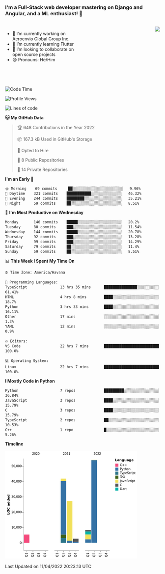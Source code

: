 ### I'm a Full-Stack web developer mastering on Django and Angular, and a ML enthusiast!  👋

<br/>

<img align="right" height="250"  src="https://media1.giphy.com/media/qgQUggAC3Pfv687qPC/giphy.gif?cid=ecf05e470ttfxgsj072btembitu1zn4ti3t3cdyg4jo5b3by&rid=giphy.gif&ct=g" />

 <div style="width:50%">
    <ul>
      <li>🔭 I’m currently working on Aeroenvio Global Group Inc.</li>
      <li>🌱 I’m currently learning Flutter</li>
      <li>👯 I’m looking to collaborate on open source projects</li>
      <li>😄 Pronouns: He/Him</li>
<!--       <li>⚡ Fun fact: I started my first professional project for a company as web dev without knowing any JS </li> -->
    </ul>
  </div>
  
<br/><br/><br/>


<!--START_SECTION:waka-->
![Code Time](http://img.shields.io/badge/Code%20Time-125%20hrs%2054%20mins-blue)

![Profile Views](http://img.shields.io/badge/Profile%20Views-0-blue)

![Lines of code](https://img.shields.io/badge/From%20Hello%20World%20I%27ve%20Written-139%20Thousand%20lines%20of%20code-blue)

**🐱 My GitHub Data** 

> 🏆 648 Contributions in the Year 2022
 > 
> 📦 167.3 kB Used in GitHub's Storage 
 > 
> 💼 Opted to Hire
 > 
> 📜 8 Public Repositories 
 > 
> 🔑 14 Private Repositories  
 > 
**I'm an Early 🐤** 

```text
🌞 Morning    69 commits     ██░░░░░░░░░░░░░░░░░░░░░░░   9.96% 
🌆 Daytime    321 commits    ███████████░░░░░░░░░░░░░░   46.32% 
🌃 Evening    244 commits    ████████░░░░░░░░░░░░░░░░░   35.21% 
🌙 Night      59 commits     ██░░░░░░░░░░░░░░░░░░░░░░░   8.51%

```
📅 **I'm Most Productive on Wednesday** 

```text
Monday       140 commits    █████░░░░░░░░░░░░░░░░░░░░   20.2% 
Tuesday      80 commits     ███░░░░░░░░░░░░░░░░░░░░░░   11.54% 
Wednesday    144 commits    █████░░░░░░░░░░░░░░░░░░░░   20.78% 
Thursday     92 commits     ███░░░░░░░░░░░░░░░░░░░░░░   13.28% 
Friday       99 commits     ███░░░░░░░░░░░░░░░░░░░░░░   14.29% 
Saturday     79 commits     ██░░░░░░░░░░░░░░░░░░░░░░░   11.4% 
Sunday       59 commits     ██░░░░░░░░░░░░░░░░░░░░░░░   8.51%

```


📊 **This Week I Spent My Time On** 

```text
⌚︎ Time Zone: America/Havana

💬 Programming Languages: 
TypeScript               13 hrs 35 mins      ███████████████░░░░░░░░░░   61.41% 
HTML                     4 hrs 8 mins        ████░░░░░░░░░░░░░░░░░░░░░   18.7% 
Python                   3 hrs 33 mins       ████░░░░░░░░░░░░░░░░░░░░░   16.11% 
Other                    17 mins             ░░░░░░░░░░░░░░░░░░░░░░░░░   1.3% 
YAML                     12 mins             ░░░░░░░░░░░░░░░░░░░░░░░░░   0.9%

🔥 Editors: 
VS Code                  22 hrs 7 mins       █████████████████████████   100.0%

💻 Operating System: 
Linux                    22 hrs 7 mins       █████████████████████████   100.0%

```

**I Mostly Code in Python** 

```text
Python                   7 repos             █████████░░░░░░░░░░░░░░░░   36.84% 
JavaScript               3 repos             ████░░░░░░░░░░░░░░░░░░░░░   15.79% 
C                        3 repos             ████░░░░░░░░░░░░░░░░░░░░░   15.79% 
TypeScript               2 repos             ██░░░░░░░░░░░░░░░░░░░░░░░   10.53% 
C++                      1 repo              █░░░░░░░░░░░░░░░░░░░░░░░░   5.26%

```


**Timeline**

![Chart not found](https://raw.githubusercontent.com/dfg-98/dfg-98/main/charts/bar_graph.png) 


 Last Updated on 11/04/2022 20:23:13 UTC
<!--END_SECTION:waka-->
